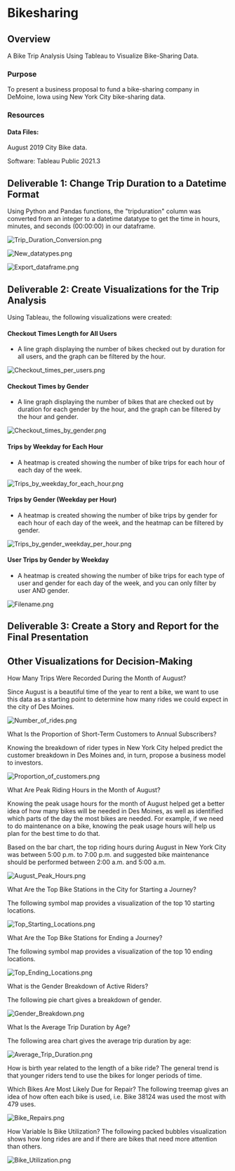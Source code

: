 # Bikesharing

## Overview
A Bike Trip Analysis Using Tableau to Visualize Bike-Sharing Data.

### Purpose
To present a business proposal to fund a bike-sharing company in DeMoine, Iowa using New York City bike-sharing data. 

### Resources

#### Data Files:
August 2019 City Bike data.

Software:
Tableau Public 2021.3 

## Deliverable 1: Change Trip Duration to a Datetime Format

Using Python and Pandas functions, the "tripduration" column was converted from an integer to a datetime datatype to get the time in hours, minutes, and seconds (00:00:00) in our dataframe.

![Trip_Duration_Conversion.png](https://github.com/KimberlyCrawford/Bikesharing/blob/main/Resources/Trip_Duration_Conversion.png)

![New_datatypes.png](https://github.com/KimberlyCrawford/Bikesharing/blob/main/Resources/New_datatypes.png)

![Export_dataframe.png](https://github.com/KimberlyCrawford/Bikesharing/blob/main/Resources/Export_dataframe.png)


## Deliverable 2: Create Visualizations for the Trip Analysis

Using Tableau, the following visualizations were created:

#### Checkout Times Length for All Users 

- A line graph displaying the number of bikes checked out by duration for all users, and the graph can be filtered by the hour.

![Checkout_times_per_users.png](https://github.com/KimberlyCrawford/Bikesharing/blob/main/Resources/Checkout_times_per_users.png)

#### Checkout Times by Gender 

- A line graph displaying the number of bikes that are checked out by duration for each gender by the hour, and the graph can be filtered by the hour and gender.

![Checkout_times_by_gender.png](https://github.com/KimberlyCrawford/Bikesharing/blob/main/Resources/Checkout_times_by_gender.png)

#### Trips by Weekday for Each Hour 

- A heatmap is created showing the number of bike trips for each hour of each day of the week.

![Trips_by_weekday_for_each_hour.png](https://github.com/KimberlyCrawford/Bikesharing/blob/main/Resources/Trips_by_weekday_for_each_hour.png)

#### Trips by Gender (Weekday per Hour) 

- A heatmap is created showing the number of bike trips by gender for each hour of each day of the week, and the heatmap can be filtered by gender.

![Trips_by_gender_weekday_per_hour.png](https://github.com/KimberlyCrawford/Bikesharing/blob/main/Resources/Trips_by_gender_weekday_per_hour.png)

#### User Trips by Gender by Weekday 

- A heatmap is created showing the number of bike trips for each type of user and gender for each day of the week, and you can only filter by user AND gender.

![Filename.png](https://github.com/KimberlyCrawford/Bikesharing/blob/main/Resources/filename.png)


## Deliverable 3: Create a Story and Report for the Final Presentation




## Other Visualizations for Decision-Making

How Many Trips Were Recorded During the Month of August?

Since August is a beautiful time of the year to rent a bike, we want to use this data as a starting point to determine how many rides we could expect in the city of Des Moines.

![Number_of_rides.png](https://github.com/KimberlyCrawford/Bikesharing/blob/main/Resources/Number_of_rides.png)

What Is the Proportion of Short-Term Customers to Annual Subscribers?

Knowing the breakdown of rider types in New York City helped predict the customer breakdown in Des Moines and, in turn, propose a business model to investors.

![Proportion_of_customers.png](https://github.com/KimberlyCrawford/Bikesharing/blob/main/Resources/Proportion_of_customers.png)

What Are Peak Riding Hours in the Month of August?

Knowing the peak usage hours for the month of August helped get a better idea of how many bikes will be needed in Des Moines, as well as identified which parts of the day the most bikes are needed. For example, if we need to do maintenance on a bike, knowing the peak usage hours will help us plan for the best time to do that.

Based on the bar chart, the top riding hours during August in New York City was between 5:00 p.m. to 7:00 p.m. and suggested bike maintenance should be performed between 2:00 a.m. and 5:00 a.m.

![August_Peak_Hours.png](https://github.com/KimberlyCrawford/Bikesharing/blob/main/Resources/August_Peak_Hours.png)

What Are the Top Bike Stations in the City for Starting a Journey?

The following symbol map provides a visualization of the top 10 starting locations. 

![Top_Starting_Locations.png](https://github.com/KimberlyCrawford/Bikesharing/blob/main/Resources/Top_Starting_Locations.png)

What Are the Top Bike Stations for Ending a Journey?

The following symbol map provides a visualization of the top 10 ending locations. 

![Top_Ending_Locations.png](https://github.com/KimberlyCrawford/Bikesharing/blob/main/Resources/Top_Ending_Locations.png)

What is the Gender Breakdown of Active Riders?

The following pie chart gives a breakdown of gender.

![Gender_Breakdown.png](https://github.com/KimberlyCrawford/Bikesharing/blob/main/Resources/Gender_Breakdown.png)

What Is the Average Trip Duration by Age?

The following area chart gives the average trip duration by age:

![Average_Trip_Duration.png](https://github.com/KimberlyCrawford/Bikesharing/blob/main/Resources/Average_Trip_Duration.png)

How is birth year related to the length of a bike ride? The general trend is that younger riders tend to use the bikes for longer periods of time. 

Which Bikes Are Most Likely Due for Repair? The following treemap gives an idea of how often each bike is used, i.e. Bike 38124 was used the most with 479 uses.

![Bike_Repairs.png](https://github.com/KimberlyCrawford/Bikesharing/blob/main/Resources/Bike_Repairs.png)

How Variable Is Bike Utilization? The following packed bubbles visualization shows how long rides are and if there are bikes that need more attention than others. 

![Bike_Utilization.png](https://github.com/KimberlyCrawford/Bikesharing/blob/main/Resources/Bike_Utilization.png)
